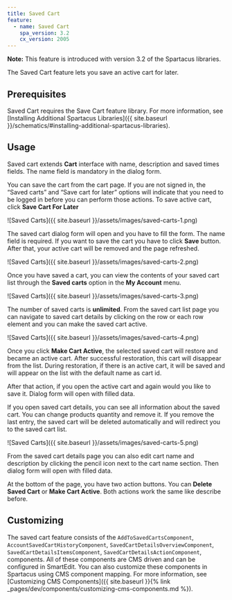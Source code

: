 ```yaml
---
title: Saved Cart
feature:
  - name: Saved Cart
    spa_version: 3.2
    cx_version: 2005
---
```


**Note:** This feature is introduced with version 3.2 of the Spartacus libraries.

The Saved Cart feature lets you save an active cart for later.

## Prerequisites

Saved Cart requires the Save Cart feature library. For more information, see [Installing Additional Spartacus Libraries]({{ site.baseurl }}/schematics/#installing-additional-spartacus-libraries).

## Usage

Saved cart extends **Cart** interface with name, description and saved times fields. The name field is mandatory in the dialog form.

You can save the cart from the cart page. If you are not signed in, the “Saved carts” and “Save cart for later” options will indicate that you need to be logged in before you can perform those actions. To save active cart, click **Save Cart For Later**

![Saved Carts]({{ site.baseurl }}/assets/images/saved-carts-1.png)

The saved cart dialog form will open and you have to fill the form. The name field is required. If you want to save the cart you have to click **Save** button. After that, your active cart will be removed and the page refreshed.

![Saved Carts]({{ site.baseurl }}/assets/images/saved-carts-2.png)

Once you have saved a cart, you can view the contents of your saved cart list through the **Saved carts** option in the **My Account** menu.

![Saved Carts]({{ site.baseurl }}/assets/images/saved-carts-3.png)

The number of saved carts is **unlimited**. From the saved cart list page you can navigate to saved cart details by clicking on the row or each row element and you can make the saved cart active.

![Saved Carts]({{ site.baseurl }}/assets/images/saved-carts-4.png)

Once you click **Make Cart Active**, the selected saved cart will restore and became an active cart. After successful restoration, this cart will disappear from the list. During restoration, if there is an active cart, it will be saved and will appear on the list with the default name as cart id.

After that action, if you open the active cart and again would you like to save it. Dialog form will open with filled data.

If you open saved cart details, you can see all information about the saved cart. You can change products quantity and remove it. If you remove the last entry, the saved cart will be deleted automatically and will redirect you to the saved cart list.

![Saved Carts]({{ site.baseurl }}/assets/images/saved-carts-5.png)

From the saved cart details page you can also edit cart name and description by clicking the pencil icon next to the cart name section. Then dialog form will open with filled data.

At the bottom of the page, you have two action buttons. You can **Delete Saved Cart** or **Make Cart Active**. Both actions work the same like describe before.

## Customizing

The saved cart feature consists of the `AddToSavedCartsComponent`, `AccountSavedCartHistoryComponent`, `SavedCartDetailsOverviewComponent`, `SavedCartDetailsItemsComponent`, `SavedCartDetailsActionComponent`, components. All of these components are CMS driven and can be configured in SmartEdit. You can also customize these components in Spartacus using CMS component mapping. For more information, see [Customizing CMS Components]({{ site.baseurl }}{% link _pages/dev/components/customizing-cms-components.md %}).
